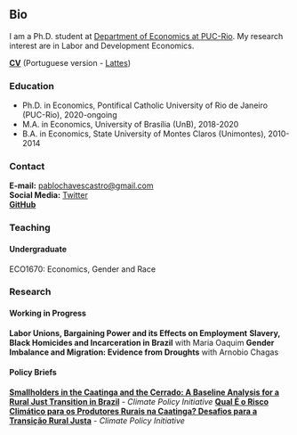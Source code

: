 ## Bio

I am a Ph.D. student at <a href="http://www.econ.puc-rio.br/en" target="_blank">Department of Economics at PUC-Rio</a>. My research interest are in Labor and Development Economics.

**<a href="https://www.dropbox.com/s/cozf56xlpdhzpdc/CV.pdf?dl=0" target="_blank">CV</a>** (Portuguese version - <a href="http://lattes.cnpq.br/6714842522157255" target="_blank">Lattes</a>)

### Education

- Ph.D. in Economics, Pontifical Catholic University of Rio de Janeiro (PUC-Rio), 2020-ongoing
- M.A. in Economics, University of Brasília (UnB), 2018-2020
- B.A. in Economics, State University of Montes Claros (Unimontes), 2010-2014

### Contact

**E-mail:** pablochavescastro@gmail.com  
**Social Media:** <a href="https://twitter.com/tadeuccastro" target="_blank">Twitter</a>    
**<a href="https://github.com/pablotadeu" target="_blank">GitHub</a>**

### Teaching

#### Undergraduate
ECO1670: Economics, Gender and Race

### Research
#### Working in Progress

**Labor Unions, Bargaining Power and its Effects on Employment**
**Slavery, Black Homicides and Incarceration in Brazil** with Maria Oaquim
**Gender Imbalance and Migration: Evidence from Droughts** with Arnobio Chagas

#### Policy Briefs
**<a href="https://www.climatepolicyinitiative.org/wp-content/uploads/2023/02/Smallholders-in-the-Caatinga-and-the-Cerrado.pdf" target="_blank">Smallholders in the Caatinga and the Cerrado: A Baseline Analysis for a Rural Just Transition in Brazil</a>** - *Climate Policy Initiative*
**<a href="https://www.climatepolicyinitiative.org/wp-content/uploads/2023/07/Risco-Climatico-na-Caatinga.pdf" target="_blank">Qual É o Risco Climático para os Produtores Rurais na Caatinga? Desafios para a Transição Rural Justa</a>** - *Climate Policy Initiative*

